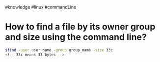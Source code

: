 #knowledge
#linux
#commandLine

# How to find a file by its owner group and size using the command line?

```sh
$find -user user_name -group group_name -size 33c
<!-- 33c means 33 bytes -->
```

